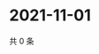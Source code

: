 # 2021-11-01

共 0 条

<!-- BEGIN WEIBO -->
<!-- 最后更新时间 Mon Nov 01 2021 03:09:10 GMT+0800 (China Standard Time) -->

<!-- END WEIBO -->
